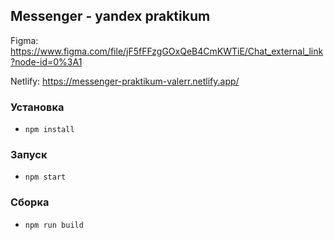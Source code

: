 ## Messenger - yandex praktikum
Figma: https://www.figma.com/file/jF5fFFzgGOxQeB4CmKWTiE/Chat_external_link?node-id=0%3A1

Netlify: https://messenger-praktikum-valerr.netlify.app/

### Установка
- `npm install`
### Запуск
- `npm start`
### Сборка
- `npm run build`

